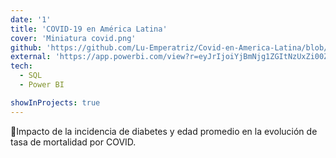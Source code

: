 ```yaml
---
date: '1'
title: 'COVID-19 en América Latina'
cover: 'Miniatura covid.png'
github: 'https://github.com/Lu-Emperatriz/Covid-en-America-Latina/blob/main/1-Pr-Covid-SPN.md'
external: 'https://app.powerbi.com/view?r=eyJrIjoiYjBmNjg1ZGItNzUxZi00ZDE4LTkyZjgtZjY5MTI0MGE3N2Q0IiwidCI6ImNhOTdjMGRjLTdkMmUtNGNmYy1iNTdjLWYyYjA1MTg1ZDVhNyJ9&pageName=ReportSection'
tech:
  - SQL
  - Power BI

showInProjects: true
---
```


🦠Impacto de la incidencia de diabetes y edad promedio en la evolución de tasa de mortalidad por COVID.
